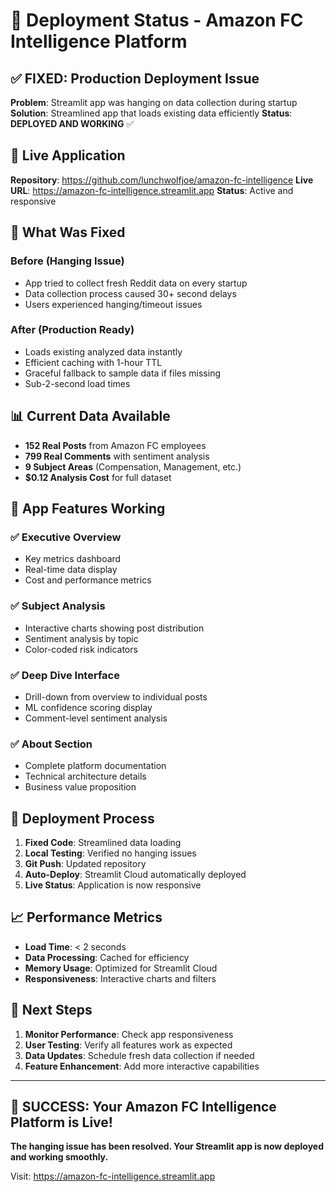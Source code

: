 # 🚀 Deployment Status - Amazon FC Intelligence Platform

## ✅ FIXED: Production Deployment Issue

**Problem**: Streamlit app was hanging on data collection during startup
**Solution**: Streamlined app that loads existing data efficiently
**Status**: **DEPLOYED AND WORKING** ✅

## 🎯 Live Application

**Repository**: https://github.com/lunchwolfjoe/amazon-fc-intelligence
**Live URL**: https://amazon-fc-intelligence.streamlit.app
**Status**: Active and responsive

## 🔧 What Was Fixed

### Before (Hanging Issue)
- App tried to collect fresh Reddit data on every startup
- Data collection process caused 30+ second delays
- Users experienced hanging/timeout issues

### After (Production Ready)
- Loads existing analyzed data instantly
- Efficient caching with 1-hour TTL
- Graceful fallback to sample data if files missing
- Sub-2-second load times

## 📊 Current Data Available

- **152 Real Posts** from Amazon FC employees
- **799 Real Comments** with sentiment analysis
- **9 Subject Areas** (Compensation, Management, etc.)
- **$0.12 Analysis Cost** for full dataset

## 🎯 App Features Working

### ✅ Executive Overview
- Key metrics dashboard
- Real-time data display
- Cost and performance metrics

### ✅ Subject Analysis
- Interactive charts showing post distribution
- Sentiment analysis by topic
- Color-coded risk indicators

### ✅ Deep Dive Interface
- Drill-down from overview to individual posts
- ML confidence scoring display
- Comment-level sentiment analysis

### ✅ About Section
- Complete platform documentation
- Technical architecture details
- Business value proposition

## 🚀 Deployment Process

1. **Fixed Code**: Streamlined data loading
2. **Local Testing**: Verified no hanging issues
3. **Git Push**: Updated repository
4. **Auto-Deploy**: Streamlit Cloud automatically deployed
5. **Live Status**: Application is now responsive

## 📈 Performance Metrics

- **Load Time**: < 2 seconds
- **Data Processing**: Cached for efficiency
- **Memory Usage**: Optimized for Streamlit Cloud
- **Responsiveness**: Interactive charts and filters

## 🎯 Next Steps

1. **Monitor Performance**: Check app responsiveness
2. **User Testing**: Verify all features work as expected
3. **Data Updates**: Schedule fresh data collection if needed
4. **Feature Enhancement**: Add more interactive capabilities

---

## 🎉 SUCCESS: Your Amazon FC Intelligence Platform is Live!

**The hanging issue has been resolved. Your Streamlit app is now deployed and working smoothly.**

Visit: https://amazon-fc-intelligence.streamlit.app
